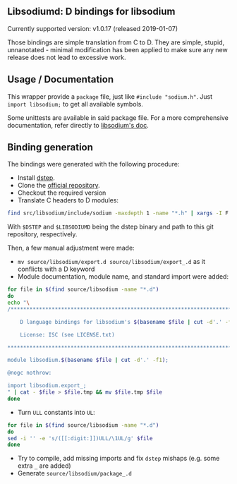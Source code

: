 ## Libsodiumd: D bindings for libsodium

Currently supported version: v1.0.17 (released 2019-01-07)

Those bindings are simple translation from C to D.
They are simple, stupid, unnanotated - minimal modification has been applied
to make sure any new release does not lead to excessive work.

## Usage / Documentation

This wrapper provide a `package` file, just like `#include "sodium.h"`.
Just `import libsodium;` to get all available symbols.

Some unittests are available in said package file.
For a more comprehensive documentation, refer directly to [libsodium's doc](https://libsodium.gitbook.io/doc/).

## Binding generation

The bindings were generated with the following procedure:
- Install [dstep](https://github.com/jacob-carlborg/dstep).
- Clone the [official repository](https://github.com/jedisct1/libsodium/).
- Checkout the required version
- Translate C headers to D modules:
```sh
find src/libsodium/include/sodium -maxdepth 1 -name "*.h" | xargs -I F $DSTEP -Isrc/libsodium/include/sodium/ F -o $LIBSODIUMD/source/libsodium/$(basename F | cut -d'.' -f1).d
```
  With `$DSTEP` and `$LIBSODIUMD` being the dstep binary and path to this git repository, respectively.

Then, a few manual adjustment were made:
- `mv source/libsodium/export.d source/libsodium/export_.d` as it conflicts with a D keyword
- Module documentation, module name, and standard import were added:
```sh
for file in $(find source/libsodium -name "*.d")
do
echo "\
/*******************************************************************************

    D language bindings for libsodium's $(basename $file | cut -d'.' -f1).h

    License: ISC (see LICENSE.txt)

*******************************************************************************/

module libsodium.$(basename $file | cut -d'.' -f1);

@nogc nothrow:

import libsodium.export_;
" | cat - $file > $file.tmp && mv $file.tmp $file
done
```
- Turn `ULL` constants into `UL`:
```sh
for file in $(find source/libsodium -name "*.d")
do
sed -i '' -e 's/([[:digit:]])ULL/\1UL/g' $file
done
```

- Try to compile, add missing imports and fix `dstep` mishaps (e.g. some extra `_` are added)
- Generate `source/libsodium/package_.d`
